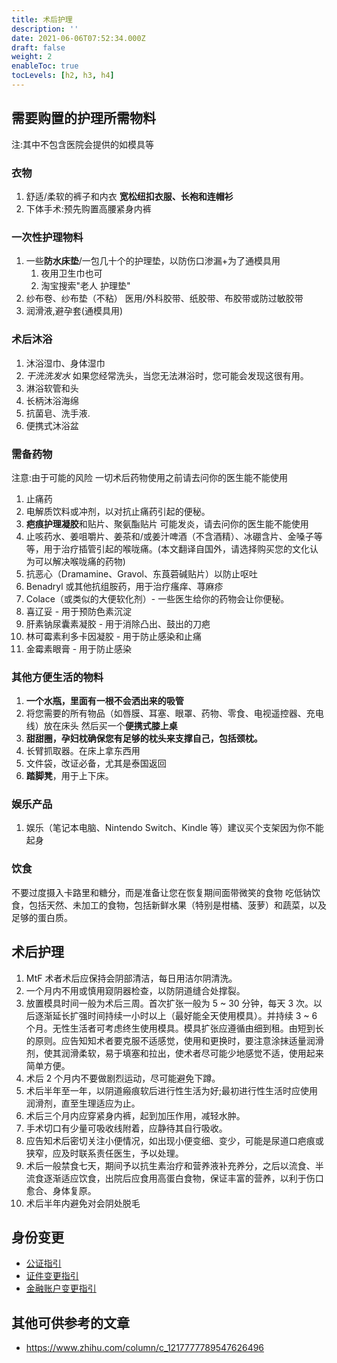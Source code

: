```yaml
---
title: 术后护理
description: ''
date: 2021-06-06T07:52:34.000Z
draft: false
weight: 2
enableToc: true
tocLevels: [h2, h3, h4]
---
```


## 需要购置的护理所需物料

注:其中不包含医院会提供的如模具等

### 衣物

1.  舒适/柔软的裤子和内衣 **宽松纽扣衣服、长袍和连帽衫**
2.  下体手术:预先购置高腰紧身内裤

### 一次性护理物料

1.  一些**防水床垫**/一包几十个的护理垫，以防伤口渗漏+为了通模具用
    1.  夜用卫生巾也可
    2.  淘宝搜索"老人 护理垫"
2.  纱布卷、纱布垫（不粘）
    医用/外科胶带、纸胶带、布胶带或防过敏胶带
3.  润滑液,避孕套(通模具用)

### 术后沐浴

1.  沐浴湿巾、身体湿巾
2.  _干洗洗发水_ 
     如果您经常洗头，当您无法淋浴时，您可能会发现这很有用。
3.  淋浴软管和头
4.  长柄沐浴海绵
5.  抗菌皂、洗手液.
6.  便携式沐浴盆

### 需备药物

注意:由于可能的风险 一切术后药物使用之前请去问你的医生能不能使用

1.  止痛药
2.  电解质饮料或冲剂，以对抗止痛药引起的便秘。
3.  **疤痕护理凝胶**和贴片、聚氨酯贴片 可能发炎，请去问你的医生能不能使用
4.  止咳药水、姜咀嚼片、姜茶和/或姜汁啤酒（不含酒精）、冰硼含片、金嗓子等等，用于治疗插管引起的喉咙痛。(本文翻译自国外，请选择购买您的文化认为可以解决喉咙痛的药物)
5.  抗恶心（Dramamine、Gravol、东莨菪碱贴片）以防止呕吐
6.  Benadryl 或其他抗组胺药，用于治疗瘙痒、荨麻疹
7.  Colace（或类似的大便软化剂）- 一些医生给你的药物会让你便秘。
8.  喜辽妥 - 用于预防色素沉淀
9.  肝素钠尿囊素凝胶 - 用于消除凸出、鼓出的刀疤
10.  林可霉素利多卡因凝胶 - 用于防止感染和止痛
11.  金霉素眼膏 - 用于防止感染

### 其他方便生活的物料

1.  **一个水瓶，里面有一根不会洒出来的吸管**
2.  将您需要的所有物品（如唇膜、耳塞、眼罩、药物、零食、电视遥控器、充电线）放在床头
    然后买一个**便携式膝上桌**
3.  **甜甜圈，孕妇枕确保您有足够的枕头来支撑自己，包括颈枕。**
4.  长臂抓取器。在床上拿东西用
5.  文件袋，改证必备，尤其是泰国返回
6.  **踏脚凳**，用于上下床。

### 娱乐产品

1.  娱乐（笔记本电脑、Nintendo Switch、Kindle 等）建议买个支架因为你不能起身

### 饮食

不要过度摄入卡路里和糖分，而是准备让您在恢复期间面带微笑的食物
吃低钠饮食，包括天然、未加工的食物，包括新鲜水果（特别是柑橘、菠萝）和蔬菜，以及足够的蛋白质。

## 术后护理

1.  MtF 术者术后应保持会阴部清洁，每日用洁尔阴清洗。
2.  一个月内不用或慎用窥阴器检查，以防阴道缝合处撑裂。
3.  放置模具时间一般为术后三周。首次扩张一般为 5 ~ 30 分钟，每天 3 次。以后逐渐延长扩强时间持续一小时以上（最好能全天使用模具）。并持续 3 ~ 6 个月。无性生活者可考虑终生使用模具。模具扩张应遵循由细到租。由短到长的原则。应告知知术者要克服不适感觉，使用和更换时，要注意涂抹适量润滑剂，使其润滑柔软，易于填塞和拉出，使术者尽可能少地感觉不适，使用起来简单方便。
4.  术后 2 个月内不要做剧烈运动，尽可能避免下蹲。
5.  术后半年至一年，以阴道瘢痕软后进行性生活为好;最初进行性生活时应使用润滑剂，直至生理适应为止。
6.  术后三个月内应穿紧身内裤，起到加压作用，减轻水肿。
7.  手术切口有少量可吸收线附着，应静待其自行吸收。
8.  应告知术后密切关注小便情况，如出现小便变细、变少，可能是尿道口疤痕或狭窄，应及时联系责任医生，予以处理。
9.  术后一般禁食七天，期间予以抗生素治疗和营养液补充养分，之后以流食、半流食逐渐适应饮食，出院后应食用高蛋白食物，保证丰富的营养，以利于伤口愈合、身体复原。
10. 术后半年内避免对会阴处脱毛

## 身份变更

- <a href="../notarization">公证指引</a>
- <a href="../update-id-card">证件变更指引</a>
- <a href="../update-financial-account">金融账户变更指引</a>

## 其他可供参考的文章

- <https://www.zhihu.com/column/c_1217777789547626496>

